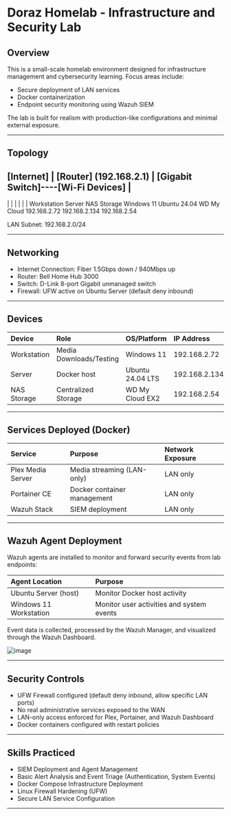 # Doraz Homelab - Infrastructure and Security Lab

## Overview

This is a small-scale homelab environment designed for infrastructure management and cybersecurity learning. Focus areas include:
- Secure deployment of LAN services
- Docker containerization
- Endpoint security monitoring using Wazuh SIEM

The lab is built for realism with production-like configurations and minimal external exposure.

---

## Topology

[Internet]
     |
 [Router] (192.168.2.1)
     |
 [Gigabit Switch]----[Wi-Fi Devices]
     |
 -------------------------------
 |            |                |
 |            |                |
Workstation   Server         NAS Storage
 Windows 11   Ubuntu 24.04    WD My Cloud
 192.168.2.72 192.168.2.134   192.168.2.54

LAN Subnet: 192.168.2.0/24

---

## Networking

- Internet Connection: Fiber 1.5Gbps down / 940Mbps up
- Router: Bell Home Hub 3000
- Switch: D-Link 8-port Gigabit unmanaged switch
- Firewall: UFW active on Ubuntu Server (default deny inbound)

---

## Devices

| Device          | Role                  | OS/Platform            | IP Address    |
|:----------------|:----------------------|:-----------------------|:--------------|
| Workstation     | Media Downloads/Testing| Windows 11            | 192.168.2.72  |
| Server          | Docker host            | Ubuntu 24.04 LTS      | 192.168.2.134 |
| NAS Storage     | Centralized Storage    | WD My Cloud EX2       | 192.168.2.54  |

---

## Services Deployed (Docker)

| Service           | Purpose                          | Network Exposure |
|:------------------|:---------------------------------|:-----------------|
| Plex Media Server | Media streaming (LAN-only)       | LAN only         |
| Portainer CE      | Docker container management      | LAN only         |
| Wazuh Stack       | SIEM deployment                  | LAN only         |

---

## Wazuh Agent Deployment

Wazuh agents are installed to monitor and forward security events from lab endpoints:

| Agent Location     | Purpose                          |
|:-------------------|:---------------------------------|
| Ubuntu Server (host) | Monitor Docker host activity     |
| Windows 11 Workstation | Monitor user activities and system events |

Event data is collected, processed by the Wazuh Manager, and visualized through the Wazuh Dashboard.

![image](https://github.com/user-attachments/assets/f37a26e9-7939-41db-97fd-40acc6d4f0d2)


---

## Security Controls

- UFW Firewall configured (default deny inbound, allow specific LAN ports)
- No real administrative services exposed to the WAN
- LAN-only access enforced for Plex, Portainer, and Wazuh Dashboard
- Docker containers configured with restart policies

---

## Skills Practiced

- SIEM Deployment and Agent Management
- Basic Alert Analysis and Event Triage (Authentication, System Events)
- Docker Compose Infrastructure Deployment
- Linux Firewall Hardening (UFW)
- Secure LAN Service Configuration

---



